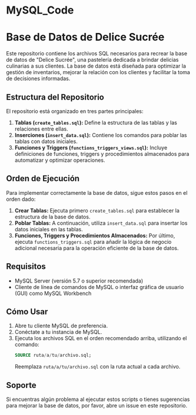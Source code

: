 # MySQL_Code

# Base de Datos de Delice Sucrée

Este repositorio contiene los archivos SQL necesarios para recrear la base de datos de "Delice Sucrée", una pastelería dedicada a brindar delicias culinarias a sus clientes. La base de datos está diseñada para optimizar la gestión de inventarios, mejorar la relación con los clientes y facilitar la toma de decisiones informadas.

## Estructura del Repositorio

El repositorio está organizado en tres partes principales:

1. **Tablas (`create_tables.sql`):** Define la estructura de las tablas y las relaciones entre ellas.
2. **Inserciones (`insert_data.sql`):** Contiene los comandos para poblar las tablas con datos iniciales.
3. **Funciones y Triggers (`functions_triggers_views.sql`):** Incluye definiciones de funciones, triggers y procedimientos almacenados para automatizar y optimizar operaciones.

## Orden de Ejecución

Para implementar correctamente la base de datos, sigue estos pasos en el orden dado:

1. **Crear Tablas:** Ejecuta primero `create_tables.sql` para establecer la estructura de la base de datos.
2. **Poblar Tablas:** A continuación, utiliza `insert_data.sql` para insertar los datos iniciales en las tablas.
3. **Funciones, Triggers y Procedimientos Almacenados:** Por último, ejecuta `functions_triggers.sql` para añadir la lógica de negocio adicional necesaria para la operación eficiente de la base de datos.

## Requisitos

- MySQL Server (versión 5.7 o superior recomendada)
- Cliente de línea de comandos de MySQL o interfaz gráfica de usuario (GUI) como MySQL Workbench

## Cómo Usar

1. Abre tu cliente MySQL de preferencia.
2. Conéctate a tu instancia de MySQL.
3. Ejecuta los archivos SQL en el orden recomendado arriba, utilizando el comando:
   ```sql
   SOURCE ruta/a/tu/archivo.sql;
   ```
   Reemplaza `ruta/a/tu/archivo.sql` con la ruta actual a cada archivo.

## Soporte

Si encuentras algún problema al ejecutar estos scripts o tienes sugerencias para mejorar la base de datos, por favor, abre un issue en este repositorio.
